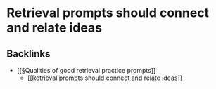 # Retrieval prompts should connect and relate ideas

## Backlinks
* [[§Qualities of good retrieval practice prompts]]
	* [[Retrieval prompts should connect and relate ideas]]

<!-- {BearID:D569D68D-1E54-4532-A32D-682293E61BEE-5809-00000019AA96E21C} -->
